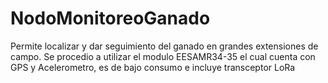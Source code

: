 # NodoMonitoreoGanado
Permite localizar y dar seguimiento del ganado en grandes extensiones de campo. Se procedio a utilizar el modulo EESAMR34-35 el cual cuenta con GPS y Acelerometro, es de bajo consumo e incluye transceptor LoRa
